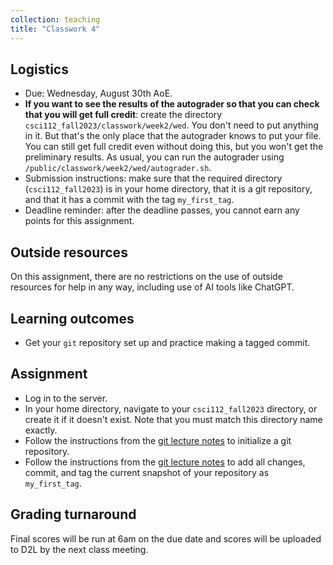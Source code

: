 ```yaml
---
collection: teaching
title: "Classwork 4"
---
```


## Logistics
* Due: Wednesday, August 30th AoE.
* **If you want to see the results of the autograder so that you can check that you will get full credit**: create the directory `csci112_fall2023/classwork/week2/wed`.
	You  don't need to put anything in it. But that's the only place that the
	autograder knows to put your file. You can still get full credit even
	without doing this, but you won't get the preliminary results. As usual,
	you can run the autograder using
	`/public/classwork/week2/wed/autograder.sh`.
* Submission instructions: make sure that the required directory
	(`csci112_fall2023`) is in your home directory, that it is a git
	repository, and that it has a commit with the tag `my_first_tag`.
* Deadline reminder: after the deadline passes, you cannot earn any points for
	this assignment.

## Outside resources

On this assignment, there are no restrictions on the use of outside resources
for help in any way, including use of AI tools like ChatGPT.

## Learning outcomes
* Get your `git` repository set up and practice making a tagged commit.

## Assignment

* Log in to the server.
* In your home directory, navigate to your `csci112_fall2023` directory, or
	create it if it doesn't exist. Note
	that you must match this directory name exactly.
* Follow the instructions from the [git lecture notes](https://lgw2.github.io/teaching/csci112-fall-2023/lectures/git/) to initialize a git
	repository.
* Follow the instructions from the [git lecture notes](https://lgw2.github.io/teaching/csci112-fall-2023/lectures/git/) to add all changes,
	commit, and tag the current snapshot of your repository as `my_first_tag`.

## Grading turnaround
Final scores will be run at 6am on the due date and scores will be
uploaded to D2L by the next class meeting.
